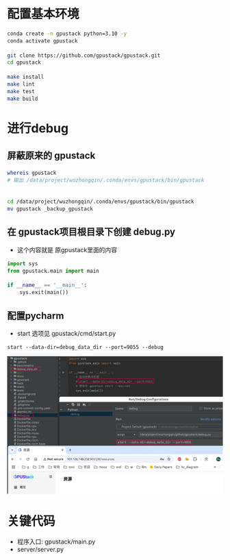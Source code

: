 # 配置基本环境

```bash
conda create -n gpustack python=3.10 -y
conda activate gpustack

git clone https://github.com/gpustack/gpustack.git
cd gpustack

make install
make lint
make test
make build
```

# 进行debug
## 屏蔽原来的 gpustack

```bash
whereis gpustack
# 输出 /data/project/wuzhongqin/.conda/envs/gpustack/bin/gpustack


cd /data/project/wuzhongqin/.conda/envs/gpustack/bin/gpustack
mv gpustack _backup_gpustack
```

## 在 gpustack项目根目录下创建 debug.py

- 这个内容就是 原gpustack里面的内容

```python
import sys
from gpustack.main import main

if __name__ == '__main__':
    sys.exit(main())
```

## 配置pycharm
- start 选项见 gpustack/cmd/start.py
```
start --data-dir=debug_data_dir --port=9055 --debug
```

![](./debug_config_pycharm.png)

# 关键代码
- 程序入口: gpustack/main.py
- server/server.py
